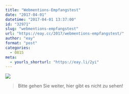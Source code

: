 ```yaml
---
title: "Webmentions-Empfangstest"
date: "2017-04-01"
datetime: "2017-04-01 13:37:00"
id: "32971"
slug: "webmentions-empfangstest"
url: "https://eay.cc/2017/webmentions-empfangstest/"
author: "eay"
format: "post"
categories:
  - 0815
meta:
  - yourls_shorturl: "https://eay.li/2yi"
---
```


![](https://eay.cc/uploads/2017/barbrady.jpg)

> Bitte gehen Sie weiter, hier gibt es nicht zu sehen!
